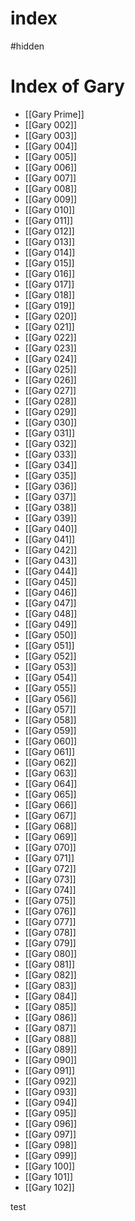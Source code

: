 # index
#hidden
# Index of Gary
- [[Gary Prime]]
- [[Gary 002]]
- [[Gary 003]]
- [[Gary 004]]
- [[Gary 005]]
- [[Gary 006]]
- [[Gary 007]]
- [[Gary 008]]
- [[Gary 009]]
- [[Gary 010]]
- [[Gary 011]]
- [[Gary 012]]
- [[Gary 013]]
- [[Gary 014]]
- [[Gary 015]]
- [[Gary 016]]
- [[Gary 017]]
- [[Gary 018]]
- [[Gary 019]]
- [[Gary 020]]
- [[Gary 021]]
- [[Gary 022]]
- [[Gary 023]]
- [[Gary 024]]
- [[Gary 025]]
- [[Gary 026]]
- [[Gary 027]]
- [[Gary 028]]
- [[Gary 029]]
- [[Gary 030]]
- [[Gary 031]]
- [[Gary 032]]
- [[Gary 033]]
- [[Gary 034]]
- [[Gary 035]]
- [[Gary 036]]
- [[Gary 037]]
- [[Gary 038]]
- [[Gary 039]]
- [[Gary 040]]
- [[Gary 041]]
- [[Gary 042]]
- [[Gary 043]]
- [[Gary 044]]
- [[Gary 045]]
- [[Gary 046]]
- [[Gary 047]]
- [[Gary 048]]
- [[Gary 049]]
- [[Gary 050]]
- [[Gary 051]]
- [[Gary 052]]
- [[Gary 053]]
- [[Gary 054]]
- [[Gary 055]]
- [[Gary 056]]
- [[Gary 057]]
- [[Gary 058]]
- [[Gary 059]]
- [[Gary 060]]
- [[Gary 061]]
- [[Gary 062]]
- [[Gary 063]]
- [[Gary 064]]
- [[Gary 065]]
- [[Gary 066]]
- [[Gary 067]]
- [[Gary 068]]
- [[Gary 069]]
- [[Gary 070]]
- [[Gary 071]]
- [[Gary 072]]
- [[Gary 073]]
- [[Gary 074]]
- [[Gary 075]]
- [[Gary 076]]
- [[Gary 077]]
- [[Gary 078]]
- [[Gary 079]]
- [[Gary 080]]
- [[Gary 081]]
- [[Gary 082]]
- [[Gary 083]]
- [[Gary 084]]
- [[Gary 085]]
- [[Gary 086]]
- [[Gary 087]]
- [[Gary 088]]
- [[Gary 089]]
- [[Gary 090]]
- [[Gary 091]]
- [[Gary 092]]
- [[Gary 093]]
- [[Gary 094]]
- [[Gary 095]]
- [[Gary 096]]
- [[Gary 097]]
- [[Gary 098]]
- [[Gary 099]]
- [[Gary 100]]
- [[Gary 101]]
- [[Gary 102]]

test